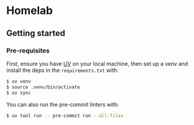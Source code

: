 # Homelab

## Getting started

### Pre-requisites

First, ensure you have [UV](https://docs.astral.sh/uv/getting-started/installation/) on your local machine, then set up a venv and install the deps in the `requirements.txt` with:

```bash
$ uv venv
$ source .venv/bin/activate
$ uv sync
```

You can also run the pre-commit linters with:

```bash
$ uv tool run -- pre-commit run --all-files
```
